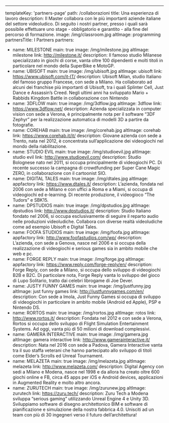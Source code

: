 ---
templateKey: 'partners-page'
path: /collaborazioni
title: Una esperienza di lavoro
description: Il Master collabora con le più importanti aziende italiane del settore videoludico. Di seguito i nostri partner, presso i quali sarà possibile effettuare uno stage - obbligatorio e garantito - alla fine del percorso di formazione.
image: /img/classroom.jpg
altImage: programming
partnersTitle: I Partners
partners:
- name: MILESTONE
  main: true
  image: /img/milestone.jpg
  altImage: milestone
  link: http://milestone.it/
  description: Il famoso studio Milanese specializzato in giochi di corse, vanta oltre 100 dipendenti e molti titoli in particolare nel mondo della SuperBike e MotoGP.
- name: UBISOFT
  main: true
  image: /img/ubisoft.jpg
  altImage: ubisoft
  link: https://www.ubisoft.com/it-IT/
  description: Ubisoft Milan, studio Italiano del famoso gruppo Francese, con sede a Milano. Ha collaborato ad alcuni dei franchise più importanti di Ubisoft, tra i quali Splinter Cell, Just Dance e Assassin’s Creed. Negli ultimi anni ha sviluppato Mario + Rabbids Kingdom Battle in collaborazione con Nintendo
- name: 3DFLOW
  main: true
  image: /img/3dflow.jpg
  altImage: 3dflow
  link: https://www.3dflow.net/
  description: Azienda specializzata in computer vision con sede a Verona, è principalmente nota per il software “3DF Zephyr” per la realizzazione automatica di modelli 3D a partire da fotografie.
- name: COREHAB
  main: true
  image: /img/corehab.jpg
  altImage: corehab
  link: https://www.corehab.it/it/
  description: Giovane azienda con sede a Trento, nata nel 2012, è concentrata sull’applicazione dei videogiochi nel mondo della riabilitazione.
- name: STUDIO EVIL
  main: true
  image: /img/studioevil.jpg
  altImage: studio evil
  link: http://www.studioevil.com/
  description: Studio Bolognese nato nel 2011, si occupa principalmente di videogiochi PC. Di recente successo la campagna di crowdfunding per Super Cane Magic ZERO, in collaborazione con il cartoonist SIO.
- name: DIGITAL TALES
  main: true
  image: /img/dtales.jpg
  altImage: appfactory
  link: https://www.dtales.it/
  description: L’azienda, fondata nel 2006 con sede a Milano e con uffici a Roma e a Miami, si occupa di videogiochi ed e-learning. Di recente produzione, il videogioco “The Tudors” e SBK15.
- name: DPSTUDIOS
  main: true
  image: /img/dpstudios.jpg
  altImage: dpstudios
  link: http://www.dpstudios.it/
  description: Studio Italiano fondato nel 2006, si occupa esclusivamente di seguire il reparto audio nelle produzioni videoludiche. Collabora con diverse realtà videoludiche come ad esempio Ubisoft e Digital Tales.
- name: FOOFA STUDIOS
  main: true
  image: /img/foofa.jpg
  altImage: appfactory
  link: http://www.foofastudios.com/wp/
  description: L’azienda, con sede a Genova, nasce nel 2006 e si occupa della realizzazione di videogiochi e serious games sia in ambito mobile che web e pc.
- name: FORGE REPLY
  main: true
  image: /img/forge.jpg
  altImage: appfactory
  link: https://www.reply.com/forge-reply/en/
  description: Forge Reply, con sede a Milano, si occupa dello sviluppo di videogiochi B2B e B2C. Di particolare nota, Forge Reply vanta lo sviluppo del gioco di Lupo Solitario, tratto dai celebri librogame di Joe Dever.
- name: JUSTY FUNNY GAMES
  main: true
  image: /img/justfunny.jpg
  altImage: just funny games
  link: http://justfunnygames.com/en/
  description: Con sede a Imola, Just Funny Games si occupa di sviluppo di videogiochi in particolare in ambito mobile (Android ed Apple), PSP e Nintendo DS.
- name: RORTOS
  main: true
  image: /img/rortos.jpg
  altImage: rotos
  link: http://www.rortos.it/
  description: Fondata nel 2012 e con sede a Verona, Rortos si occupa dello sviluppo di Flight Simulation Entertainment Systems. Ad oggi, vanta più di 50 milioni di download complessivi.
- name: GAMERA INTERACTIVE
  main: true
  image: /img/gamera.jpg
  altImage: gamera interactive
  link: http://www.gamerainteractive.it/
  description: Nata nel 2016 con sede a Padova, Gamera Interactive vanta tra il suo staffa veterani che hanno partecipato allo sviluppo di titoli come Elder’s Scrolls ed Unreal Tournament.
- name: MELAZETA
  main: true
  image: /img/melazeta.jpg
  altImage: melazeta
  link: http://www.melazeta.com/
  description: Digital Agency con sedi a Milano e Modena, nasce nel 1998 e da allora ha creato oltre 600 giochi online e FB, circa 45 apps per iOS e Android devices, applicazioni in Augmented Reality e molto altro ancora.
- name: ZURUTECH
  main: true
  image: /img/zurunew.jpg
  altImage: zurutech
  link: https://zuru.tech/
  description: Zuru Tech a Modena sviluppa “serious gaming” utilizzando Unreal Engine 4 e Unity 3D. Sviluppiamo software di disegno architettonico BIM e software di pianificazione e simulazione della nostra fabbrica 4.0. Unisciti ad un team con più di 30 ingegneri verso il futuro dell’architettura!
